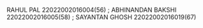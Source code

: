 RAHUL PAL 22022002016004(56) ;
ABHINANDAN BAKSHI 22022002016005(58) ;
SAYANTAN GHOSH 22022002016019(67)
